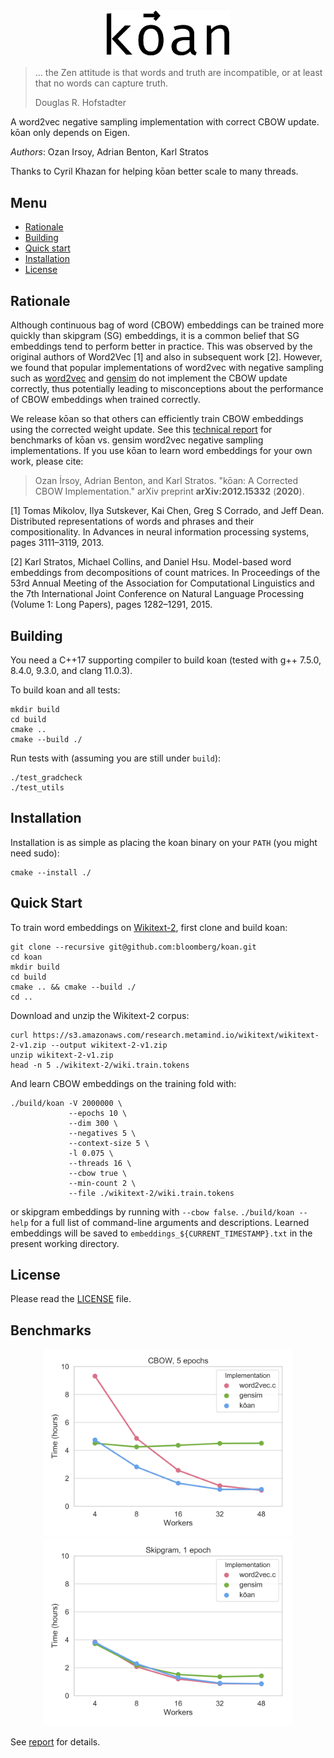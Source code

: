 <p align="center"><img src="koan.png" width="200"></p>

> ... the Zen attitude is that words and truth are incompatible, or at least that no words can capture truth.
> 
> Douglas R. Hofstadter

A word2vec negative sampling implementation with correct CBOW update. kōan only depends on Eigen.

_Authors_: Ozan Irsoy, Adrian Benton, Karl Stratos

Thanks to Cyril Khazan for helping kōan better scale to many threads.

## Menu

- [Rationale](#rationale)
- [Building](#building)
- [Quick start](#quick-start)
- [Installation](#installation)
- [License](#license)

## Rationale

Although continuous bag of word (CBOW) embeddings can be trained more quickly than skipgram (SG) embeddings, it is a common belief that SG embeddings tend to perform better in practice. This was observed by the original authors of Word2Vec [1] and also in subsequent work [2].  However, we found that popular implementations of word2vec with negative sampling such as [word2vec](https://github.com/tmikolov/word2vec/) and [gensim](https://github.com/RaRe-Technologies/gensim/) do not implement the CBOW update correctly, thus potentially leading to misconceptions about the performance of CBOW embeddings when trained correctly.

We release kōan so that others can efficiently train CBOW embeddings using the corrected weight update. See this [technical report](https://arxiv.org/abs/2012.15332) for benchmarks of kōan vs. gensim word2vec negative sampling implementations.  If you use kōan to learn word embeddings for your own work, please cite:

> Ozan İrsoy, Adrian Benton, and Karl Stratos. "kōan: A Corrected CBOW Implementation." arXiv preprint __arXiv:2012.15332__ (__2020__).

[1] Tomas Mikolov, Ilya Sutskever, Kai Chen, Greg S Corrado, and Jeff Dean. Distributed representations of words and phrases and their compositionality. In Advances in neural information processing systems, pages 3111–3119, 2013.

[2] Karl Stratos, Michael Collins, and Daniel Hsu. Model-based word embeddings from decompositions of count matrices. In Proceedings of the 53rd Annual Meeting of the Association for Computational Linguistics and the 7th International Joint Conference on Natural Language Processing
(Volume 1: Long Papers), pages 1282–1291, 2015.

## Building

You need a C++17 supporting compiler to build koan (tested with g++ 7.5.0, 8.4.0, 9.3.0, and clang 11.0.3).

To build koan and all tests:
```
mkdir build
cd build
cmake ..
cmake --build ./
```

Run tests with (assuming you are still under `build`):
```
./test_gradcheck
./test_utils
```

## Installation

Installation is as simple as placing the koan binary on your `PATH`
(you might need sudo):

```
cmake --install ./
```

## Quick Start

To train word embeddings on [Wikitext-2](https://blog.einstein.ai/the-wikitext-long-term-dependency-language-modeling-dataset/), first clone and build koan:

```
git clone --recursive git@github.com:bloomberg/koan.git
cd koan
mkdir build
cd build
cmake .. && cmake --build ./
cd ..
```

Download and unzip the Wikitext-2 corpus:

```
curl https://s3.amazonaws.com/research.metamind.io/wikitext/wikitext-2-v1.zip --output wikitext-2-v1.zip
unzip wikitext-2-v1.zip
head -n 5 ./wikitext-2/wiki.train.tokens
```

And learn CBOW embeddings on the training fold with:

```
./build/koan -V 2000000 \
             --epochs 10 \
             --dim 300 \
             --negatives 5 \
             --context-size 5 \
             -l 0.075 \
             --threads 16 \
             --cbow true \
             --min-count 2 \
             --file ./wikitext-2/wiki.train.tokens
```

or skipgram embeddings by running with `--cbow false`. `./build/koan --help` for a full list of command-line arguments and descriptions.  Learned embeddings will be saved to `embeddings_${CURRENT_TIMESTAMP}.txt` in the present working directory.

## License

Please read the [LICENSE](LICENSE) file.

## Benchmarks

<p align="center"><img src="word2vec_train_times_cbow.png" width="400"><img src="word2vec_train_times_sg.png" width="400"></p>

See [report](https://arxiv.org/abs/2012.15332) for details.
